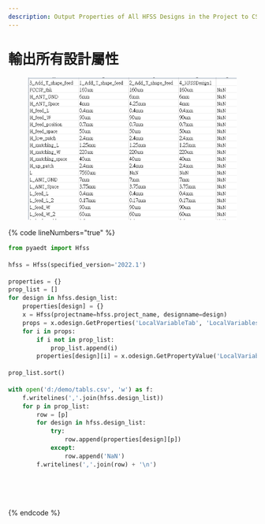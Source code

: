 ```yaml
---
description: Output Properties of All HFSS Designs in the Project to CSV for Comparison
---
```


# 輸出所有設計屬性

<figure><img src="../../.gitbook/assets/image.png" alt=""><figcaption></figcaption></figure>

{% code lineNumbers="true" %}
```python
from pyaedt import Hfss

hfss = Hfss(specified_version='2022.1')

properties = {}
prop_list = []
for design in hfss.design_list:
    properties[design] = {}
    x = Hfss(projectname=hfss.project_name, designname=design)
    props = x.odesign.GetProperties('LocalVariableTab', 'LocalVariables')
    for i in props:
        if i not in prop_list:
            prop_list.append(i)
        properties[design][i] = x.odesign.GetPropertyValue('LocalVariableTab', 'LocalVariables', i)
    
prop_list.sort()

with open('d:/demo/tabls.csv', 'w') as f:
    f.writelines(','.join(hfss.design_list))
    for p in prop_list:
        row = [p]
        for design in hfss.design_list:
            try:
                row.append(properties[design][p])
            except:
                row.append('NaN')
        f.writelines(','.join(row) + '\n')
        


    
```
{% endcode %}
